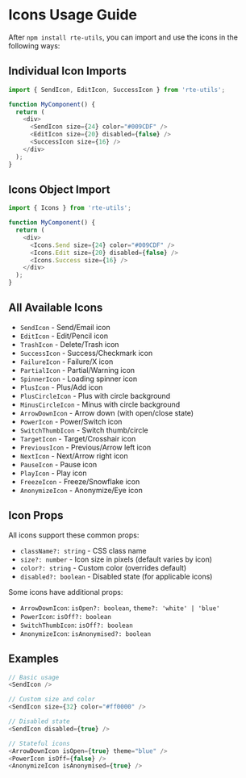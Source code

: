 # Icons Usage Guide

After `npm install rte-utils`, you can import and use the icons in the following ways:

## Individual Icon Imports

```typescript
import { SendIcon, EditIcon, SuccessIcon } from 'rte-utils';

function MyComponent() {
  return (
    <div>
      <SendIcon size={24} color="#009CDF" />
      <EditIcon size={20} disabled={false} />
      <SuccessIcon size={16} />
    </div>
  );
}
```

## Icons Object Import

```typescript
import { Icons } from 'rte-utils';

function MyComponent() {
  return (
    <div>
      <Icons.Send size={24} color="#009CDF" />
      <Icons.Edit size={20} disabled={false} />
      <Icons.Success size={16} />
    </div>
  );
}
```

## All Available Icons

- `SendIcon` - Send/Email icon
- `EditIcon` - Edit/Pencil icon  
- `TrashIcon` - Delete/Trash icon
- `SuccessIcon` - Success/Checkmark icon
- `FailureIcon` - Failure/X icon
- `PartialIcon` - Partial/Warning icon
- `SpinnerIcon` - Loading spinner icon
- `PlusIcon` - Plus/Add icon
- `PlusCircleIcon` - Plus with circle background
- `MinusCircleIcon` - Minus with circle background
- `ArrowDownIcon` - Arrow down (with open/close state)
- `PowerIcon` - Power/Switch icon
- `SwitchThumbIcon` - Switch thumb/circle
- `TargetIcon` - Target/Crosshair icon
- `PreviousIcon` - Previous/Arrow left icon
- `NextIcon` - Next/Arrow right icon
- `PauseIcon` - Pause icon
- `PlayIcon` - Play icon
- `FreezeIcon` - Freeze/Snowflake icon
- `AnonymizeIcon` - Anonymize/Eye icon

## Icon Props

All icons support these common props:

- `className?: string` - CSS class name
- `size?: number` - Icon size in pixels (default varies by icon)
- `color?: string` - Custom color (overrides default)
- `disabled?: boolean` - Disabled state (for applicable icons)

Some icons have additional props:

- `ArrowDownIcon`: `isOpen?: boolean`, `theme?: 'white' | 'blue'`
- `PowerIcon`: `isOff?: boolean`
- `SwitchThumbIcon`: `isOff?: boolean`  
- `AnonymizeIcon`: `isAnonymised?: boolean`

## Examples

```typescript
// Basic usage
<SendIcon />

// Custom size and color
<SendIcon size={32} color="#ff0000" />

// Disabled state
<SendIcon disabled={true} />

// Stateful icons
<ArrowDownIcon isOpen={true} theme="blue" />
<PowerIcon isOff={false} />
<AnonymizeIcon isAnonymised={true} />
```